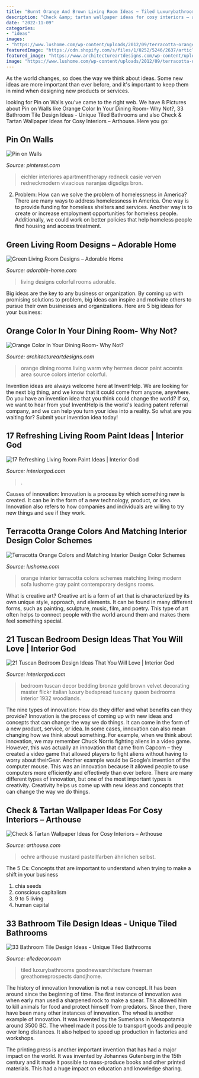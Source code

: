 ```yaml
---
title: "Burnt Orange And Brown Living Room Ideas ~ Tiled Luxurybathrooms Goodnewsarchitecture Freeman Greathomeprospects Dandjhome"
description: "Check &amp; tartan wallpaper ideas for cosy interiors – arthouse"
date: "2022-11-09"
categories:
- "ideas"
images:
- "https://www.lushome.com/wp-content/uploads/2012/09/terracotta-orange-colors-modern-interior-design-color-10.jpg"
featuredImage: "https://cdn.shopify.com/s/files/1/0252/5246/2637/articles/5c76fe2ade77fe547900003b_1024x1024.jpg?v=1600674707"
featured_image: "https://www.architectureartdesigns.com/wp-content/uploads/2016/05/5-85.jpg"
image: "https://www.lushome.com/wp-content/uploads/2012/09/terracotta-orange-colors-modern-interior-design-color-10.jpg"
---
```



As the world changes, so does the way we think about ideas. Some new ideas are more important than ever before, and it's important to keep them in mind when designing new products or services.

	

		
looking for Pin on Walls you've came to the right web. We have 8 Pictures about Pin on Walls like Orange Color In Your Dining Room- Why Not?, 33 Bathroom Tile Design Ideas - Unique Tiled Bathrooms and also Check &amp; Tartan Wallpaper Ideas for Cosy Interiors – Arthouse. Here you go:
		
    
## Pin On Walls

<img loading=lazy src="https://i.pinimg.com/736x/b8/fd/8e/b8fd8e2f5e4ff3d04caaf0d9090d98ef.jpg" onerror="this.onerror=null;this.src='https://tse4.mm.bing.net/th?id=OIP.0dVKe95Zk8HY7zWPnwEUSAHaJ3&amp;pid=15.1';" alt="Pin on Walls">

_Source: pinterest.com_

>eichler interiores apartmenttherapy redneck casie verven redneckmodern vivacious naranjas digsdigs bron. 

	

2. Problem:
How can we solve the problem of homelessness in America?
There are many ways to address homelessness in America. One way is to provide funding for homeless shelters and services. Another way is to create or increase employment opportunities for homeless people. Additionally, we could work on better policies that help homeless people find housing and access treatment.

    
## Green Living Room Designs – Adorable Home

<img loading=lazy src="https://adorable-home.com/wp-content/gallery/green-living-room-designs/green-living-room-designs-12.jpg" onerror="this.onerror=null;this.src='https://tse3.mm.bing.net/th?id=OIP.CV4Zmb184AaU4BKzGeZ0vgHaJ3&amp;pid=15.1';" alt="Green Living Room Designs – Adorable Home">

_Source: adorable-home.com_

>living designs colorful rooms adorable. 

	

Big ideas are the key to any business or organization. By coming up with promising solutions to problem, big ideas can inspire and motivate others to pursue their own businesses and organizations. Here are 5 big ideas for your business: 

    
## Orange Color In Your Dining Room- Why Not?

<img loading=lazy src="https://www.architectureartdesigns.com/wp-content/uploads/2016/05/5-85.jpg" onerror="this.onerror=null;this.src='https://tse2.mm.bing.net/th?id=OIP.fwoFAHjUx2RyZ775lspmUAHaF1&amp;pid=15.1';" alt="Orange Color In Your Dining Room- Why Not?">

_Source: architectureartdesigns.com_

>orange dining rooms living warm why hermes decor paint accents area source colors interior colorful. 

	

Invention ideas are always welcome here at InventHelp. We are looking for the next big thing, and we know that it could come from anyone, anywhere. Do you have an invention idea that you think could change the world? If so, we want to hear from you! InventHelp is the world's leading patent referral company, and we can help you turn your idea into a reality. So what are you waiting for? Submit your invention idea today!

    
## 17 Refreshing Living Room Paint Ideas | Interior God

<img loading=lazy src="https://www.interiorgod.com/wp-content/uploads/2016/07/Interesting-Living-Room-Paint-Color-Ideas.jpg" onerror="this.onerror=null;this.src='https://tse3.mm.bing.net/th?id=OIP.0eG_6vgWAOhL1k8slCZRwQHaI7&amp;pid=15.1';" alt="17 Refreshing Living Room Paint Ideas | Interior God">

_Source: interiorgod.com_

>. 

	

Causes of innovation:
Innovation is a process by which something new is created. It can be in the form of a new technology, product, or idea. Innovation also refers to how companies and individuals are willing to try new things and see if they work.

    
## Terracotta Orange Colors And Matching Interior Design Color Schemes

<img loading=lazy src="https://www.lushome.com/wp-content/uploads/2012/09/terracotta-orange-colors-modern-interior-design-color-10.jpg" onerror="this.onerror=null;this.src='https://tse1.mm.bing.net/th?id=OIP._D8ReEZfcW8V4wnlJNIVqAHaED&amp;pid=15.1';" alt="Terracotta Orange Colors and Matching Interior Design Color Schemes">

_Source: lushome.com_

>orange interior terracotta colors schemes matching living modern sofa lushome gray paint contemporary designs rooms. 

	

What is creative art?
Creative art is a form of art that is characterized by its own unique style, approach, and elements. It can be found in many different forms, such as painting, sculpture, music, film, and poetry. This type of art often helps to connect people with the world around them and makes them feel something special.

    
## 21 Tuscan Bedroom Design Ideas That You Will Love | Interior God

<img loading=lazy src="http://interiorgod.com/wp-content/uploads/2016/11/brown-velvet-bedspread.jpg" onerror="this.onerror=null;this.src='https://tse3.mm.bing.net/th?id=OIP.mGObfPg6nCkYdswqnS9x8AHaLG&amp;pid=15.1';" alt="21 Tuscan Bedroom Design Ideas That You Will Love | Interior God">

_Source: interiorgod.com_

>bedroom tuscan decor bedding bronze gold brown velvet decorating master flickr italian luxury bedspread tuscany queen bedrooms interior 1932 woodlands. 

	

The nine types of innovation: How do they differ and what benefits can they provide?
Innovation is the process of coming up with new ideas and concepts that can change the way we do things. It can come in the form of a new product, service, or idea. In some cases, innovation can also mean changing how we think about something. For example, when we think about innovation, we may remember Chuck Norris fighting aliens in a video game. However, this was actually an innovation that came from Capcom – they created a video game that allowed players to fight aliens without having to worry about theirGear. Another example would be Google’s invention of the computer mouse. This was an innovation because it allowed people to use computers more efficiently and effectively than ever before. There are many different types of innovation, but one of the most important types is creativity. Creativity helps us come up with new ideas and concepts that can change the way we do things.

    
## Check &amp; Tartan Wallpaper Ideas For Cosy Interiors – Arthouse

<img loading=lazy src="https://cdn.shopify.com/s/files/1/0252/5246/2637/articles/5c76fe2ade77fe547900003b_1024x1024.jpg?v=1600674707" onerror="this.onerror=null;this.src='https://tse1.mm.bing.net/th?id=OIP.6PQJ9p7U4geQtV2kBS5tNAHaHV&amp;pid=15.1';" alt="Check &amp; Tartan Wallpaper Ideas for Cosy Interiors – Arthouse">

_Source: arthouse.com_

>ochre arthouse mustard pastellfarben ähnlichen selbst. 

	

The 5 Cs: Concepts that are important to understand when trying to make a shift in your business
1. chia seeds
2. conscious capitalism
3. 9 to 5 living
4. human capital

    
## 33 Bathroom Tile Design Ideas - Unique Tiled Bathrooms

<img loading=lazy src="https://hips.hearstapps.com/hmg-prod.s3.amazonaws.com/images/chad-mcphail-design-1498237469.jpg?crop=1xw:1xh;center,top&amp;resize=768:*" onerror="this.onerror=null;this.src='https://tse1.mm.bing.net/th?id=OIP.jyOiqBpTwZVV35wx77i5jwHaLH&amp;pid=15.1';" alt="33 Bathroom Tile Design Ideas - Unique Tiled Bathrooms">

_Source: elledecor.com_

>tiled luxurybathrooms goodnewsarchitecture freeman greathomeprospects dandjhome. 

	

The history of innovation
Innovation is not a new concept. It has been around since the beginning of time. The first instance of innovation was when early man used a sharpened rock to make a spear. This allowed him to kill animals for food and protect himself from predators. Since then, there have been many other instances of innovation.
The wheel is another example of innovation. It was invented by the Sumerians in Mesopotamia around 3500 BC. The wheel made it possible to transport goods and people over long distances. It also helped to speed up production in factories and workshops.

The printing press is another important invention that has had a major impact on the world. It was invented by Johannes Gutenberg in the 15th century and it made it possible to mass-produce books and other printed materials. This had a huge impact on education and knowledge sharing.

